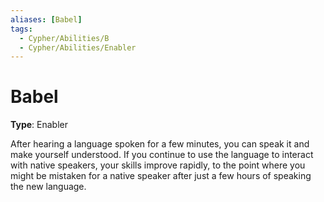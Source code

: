 ```yaml
---
aliases: [Babel]
tags:
  - Cypher/Abilities/B
  - Cypher/Abilities/Enabler
---
```


# Babel

**Type**: Enabler

After hearing a language spoken for a few minutes, you can speak it and make yourself understood. If you continue to use the language to interact with native speakers, your skills improve rapidly, to the point where you might be mistaken for a native speaker after just a few hours of speaking the new language.
